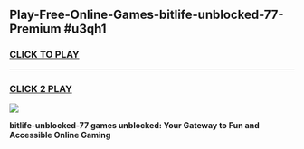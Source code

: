 
## Play-Free-Online-Games-bitlife-unblocked-77-Premium #u3qh1
<h3>
<a href="https://premium.freeplayer.one?title=bitlife-unblocked-77&ref=8M">CLICK TO PLAY</a></h3>
<hr>

<h3>
<a href="https://premium.freeplayer.one?title=bitlife-unblocked-77&ref=8M">CLICK 2 PLAY</a>
  
</h3>

<a href="https://premium.freeplayer.one?title=bitlife-unblocked-77&ref=8M"><img src="https://clearcache.store/games.png"></a>


**bitlife-unblocked-77 games unblocked: Your Gateway to Fun and Accessible Online Gaming**
